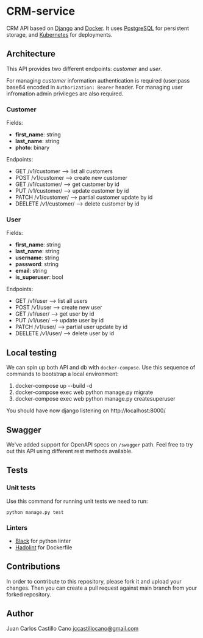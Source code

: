 # CRM-service

CRM API based on [Django](https://www.djangoproject.com) and
[Docker](https://www.docker.com). It uses
[PostgreSQL](https://www.postgresql.org) for persistent storage, and
[Kubernetes](https://kubernetes.io) for deployments.

## Architecture

This API provides two different endpoints: *customer* and *user*.

For managing *customer* information authentication is required (user:pass
base64 encoded in `Authorization: Bearer` header. For managing *user*
infromation admin privileges are also required.

### Customer

Fields:

 * **first_name**: string
 * **last_name**: string
 * **photo**: binary

Endpoints:

 * GET /v1/customer --> list all customers
 * POST /v1/customer --> create new customer
 * GET /v1/customer/<id> --> get customer by id
 * PUT /v1/customer/<id> --> update customer by id
 * PATCH /v1/customer/<id> --> partial customer update by id
 * DEELETE /v1/customer/<id> --> delete customer by id

### User

Fields:

 * **first_name**: string
 * **last_name**: string
 * **username**: string
 * **password**: string
 * **email**: string
 * **is_superuser**: bool

Endpoints:

 * GET /v1/user --> list all users
 * POST /v1/user --> create new user
 * GET /v1/user/<id> --> get user by id
 * PUT /v1/user/<id> --> update user by id
 * PATCH /v1/user/<id> --> partial user update by id
 * DEELETE /v1/user/<id> --> delete user by id
 

## Local testing

We can spin up both API and db with `docker-compose`. Use this sequence of
commands to bootstrap a local environment:

1. docker-compose up --build -d
1. docker-compose exec web python manage.py migrate
1. docker-compose exec web python manage.py createsuperuser

You should have now django listening on http://localhost:8000/

## Swagger

We've added support for OpenAPI specs on `/swagger` path. Feel free to try out
this API using different rest methods available.

## Tests

### Unit tests

Use this command for running unit tests we need to run:

`python manage.py test`

### Linters

 * [Black](https://black.readthedocs.io/) for python linter
 * [Hadolint](https://github.com/hadolint/hadolint) for Dockerfile

## Contributions

In order to contribute to this repository, please fork it and upload your
changes. Then you can create a pull request against main branch from your
forked repository.

## Author

Juan Carlos Castillo Cano <jccastillocano@gmail.com>
